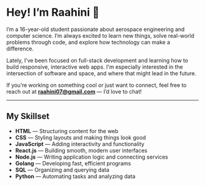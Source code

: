 # Hey! I’m Raahini 👋

I’m a 16-year-old student passionate about aerospace engineering and computer science. I’m always excited to learn new things, solve real-world problems through code, and explore how technology can make a difference.

Lately, I’ve been focused on full-stack development and learning how to build responsive, interactive web apps. I'm especially interested in the intersection of software and space, and where that might lead in the future.

If you’re working on something cool or just want to connect, feel free to reach out at **raahini07@gmail.com** — I’d love to chat!

---

## My Skillset

- **HTML** — Structuring content for the web  
- **CSS** — Styling layouts and making things look good  
- **JavaScript** — Adding interactivity and functionality  
- **React.js** — Building smooth, modern user interfaces  
- **Node.js** — Writing application logic and connecting services  
- **Golang** — Developing fast, efficient programs  
- **SQL** — Organizing and querying data  
- **Python** — Automating tasks and analyzing data
